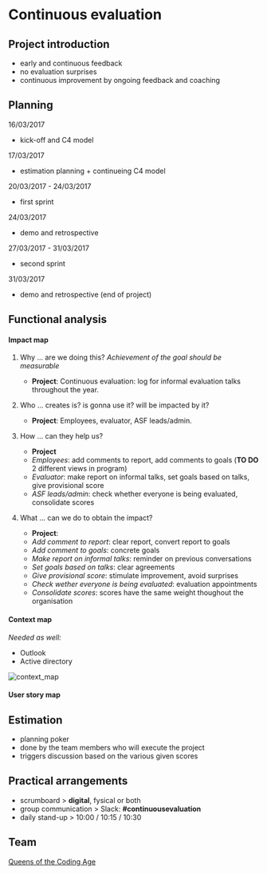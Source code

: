 # Continuous evaluation


## Project introduction

* early and continuous feedback
* no evaluation surprises
* continuous improvement by ongoing feedback and coaching

## Planning

16/03/2017
* kick-off and C4 model

17/03/2017
* estimation planning + continueing C4 model

20/03/2017 - 24/03/2017
* first sprint

24/03/2017
* demo and retrospective

27/03/2017 - 31/03/2017
* second sprint

31/03/2017
* demo and retrospective (end of project)

## Functional analysis

#### Impact map

1. Why ... are we doing this? *Achievement of the goal should be measurable*
    - **Project**: Continuous evaluation: log for informal evaluation talks throughout the year.

2. Who ... creates is? is gonna use it? will be impacted by it?
    - **Project**: Employees, evaluator, ASF leads/admin.

3. How ... can they help us?
    - **Project**
    - *Employees*: add comments to report, add comments to goals (**TO DO** 2 different views in program)
    - *Evaluator*: make report on informal talks, set goals based on talks, give provisional score
    - *ASF leads/admin*: check whether everyone is being evaluated, consolidate scores

4. What ... can we do to obtain the impact?
    - **Project**: 
    - *Add comment to report*: clear report, convert report to goals
    - *Add comment to goals*: concrete goals
    - *Make report on informal talks*: reminder on previous conversations
    - *Set goals based on talks*: clear agreements
    - *Give provisional score*: stimulate improvement, avoid surprises
    - *Check wether everyone is being evaluated*: evaluation appointments
    - *Consolidate scores*: scores have the same weight thoughout the organisation

####  Context map

*Needed as well:*
* Outlook
* Active directory

![context_map](https://github.com/VanausloosThomas/evaluations/tree/master/img/contextmap.png)

#### User story map

## Estimation

- planning poker
- done by the team members who will execute the project
- triggers discussion based on the various given scores

## Practical arrangements

- scrumboard > **digital**, fysical or both
- group communication > Slack: **#continuousevaluation**
- daily stand-up > 10:00 / 10:15 / 10:30

## Team

[Queens of the Coding Age](QOTCA.md)
